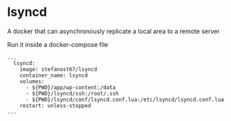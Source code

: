 # lsyncd
A docker that can asynchronously replicate a local area to a remote server  

Run it inside a docker-compose file

```
...
  lsyncd:
    image: stefanost67/lsyncd
    container_name: lsyncd
    volumes:
      - ${PWD}/app/wp-content:/data
      - ${PWD}/lsyncd/ssh:/root/.ssh 
      - ${PWD}/lsyncd/conf/lsyncd.conf.lua:/etc/lsyncd/lsyncd.conf.lua
    restart: unless-stopped
...

```
